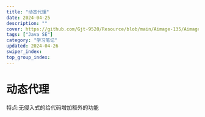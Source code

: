 ```yaml
---
title: "动态代理"
date: 2024-04-25
description: ""
cover: https://github.com/Gjt-9520/Resource/blob/main/Aimage-135/Aimage133.jpg?raw=true
tags: ["Java SE"]
category: "学习笔记"
updated: 2024-04-26
swiper_index: 
top_group_index: 
---
```


# 动态代理

特点:无侵入式的给代码增加额外的功能

